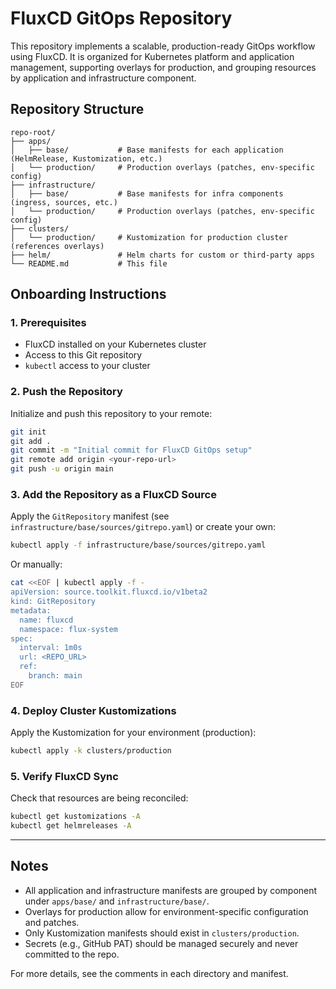 # FluxCD GitOps Repository

This repository implements a scalable, production-ready GitOps workflow using FluxCD. It is organized for Kubernetes platform and application management, supporting overlays for production, and grouping resources by application and infrastructure component.

## Repository Structure

```
repo-root/
├── apps/
│   ├── base/           # Base manifests for each application (HelmRelease, Kustomization, etc.)
│   └── production/     # Production overlays (patches, env-specific config)
├── infrastructure/
│   ├── base/           # Base manifests for infra components (ingress, sources, etc.)
│   └── production/     # Production overlays (patches, env-specific config)
├── clusters/
│   └── production/     # Kustomization for production cluster (references overlays)
├── helm/               # Helm charts for custom or third-party apps
└── README.md           # This file
```

## Onboarding Instructions

### 1. Prerequisites
- FluxCD installed on your Kubernetes cluster
- Access to this Git repository
- `kubectl` access to your cluster

### 2. Push the Repository
Initialize and push this repository to your remote:

```bash
git init
git add .
git commit -m "Initial commit for FluxCD GitOps setup"
git remote add origin <your-repo-url>
git push -u origin main
```

### 3. Add the Repository as a FluxCD Source
Apply the `GitRepository` manifest (see `infrastructure/base/sources/gitrepo.yaml`) or create your own:

```bash
kubectl apply -f infrastructure/base/sources/gitrepo.yaml
```

Or manually:

```bash
cat <<EOF | kubectl apply -f -
apiVersion: source.toolkit.fluxcd.io/v1beta2
kind: GitRepository
metadata:
  name: fluxcd
  namespace: flux-system
spec:
  interval: 1m0s
  url: <REPO_URL>
  ref:
    branch: main
EOF
```

### 4. Deploy Cluster Kustomizations
Apply the Kustomization for your environment (production):

```bash
kubectl apply -k clusters/production
```

### 5. Verify FluxCD Sync
Check that resources are being reconciled:

```bash
kubectl get kustomizations -A
kubectl get helmreleases -A
```

---

## Notes
- All application and infrastructure manifests are grouped by component under `apps/base/` and `infrastructure/base/`.
- Overlays for production allow for environment-specific configuration and patches.
- Only Kustomization manifests should exist in `clusters/production`.
- Secrets (e.g., GitHub PAT) should be managed securely and never committed to the repo.

For more details, see the comments in each directory and manifest.